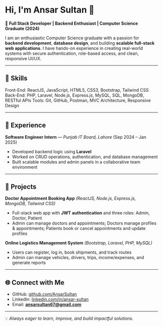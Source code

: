 # Hi, I'm Ansar Sultan 👋

🎯 **Full Stack Developer | Backend Enthusiast | Computer Science Graduate (2024)**  

I am an enthusiastic Computer Science graduate with a passion for **backend development**, **database design**, and building **scalable full-stack web applications**. I have hands-on experience in creating real-world systems with secure authentication, role-based access, and clean, responsive UI/UX.

---

## 🚀 Skills
 
Front-End: ReactJS, JavaScript, HTML5, CSS3, Bootstrap, Tailwind CSS  
Back-End: PHP, Laravel, Node.js, Express.js, MySQL, SQL, MongoDB, RESTful APIs 
Tools: Git, GitHub, Postman, MVC Architecture, Responsive Design


---

## 💼 Experience

**Software Engineer Intern** — *Punjab IT Board, Lahore* (Sep 2024 – Jan 2025)  
- Developed backend logic using **Laravel**  
- Worked on CRUD operations, authentication, and database management  
- Built scalable modules and admin panels in a collaborative team environment  

---

## 📂 Projects

**Doctor Appointment Booking App** *(ReactJS, Node.js, Express.js, MongoDB, Tailwind CSS)*  
- Full-stack web app with **JWT authentication** and three roles: Admin, Doctor, Patient  
- Admin can manage doctors and appointments; Doctors manage profiles & appointments; Patients book or cancel appointments and update profiles  

**Online Logistics Management System** *(Bootstrap, Laravel, PHP, MySQL)*  
- Users can register, log in, book shipments, and track routes  
- Admin can manage vehicles, drivers, trips, income/expenses, and generate reports  

---

## 🌐 Connect with Me
- GitHub: [github.com/AnsarSultan](https://github.com/AnsarSultan)  
- LinkedIn: [linkedin.com/in/ansar-sultan](https://www.linkedin.com/in/ansar-sultan)  
- Email: **ansarsultan67@gmail.com**

---
💡 *Always eager to learn, improve, and build impactful solutions.*
